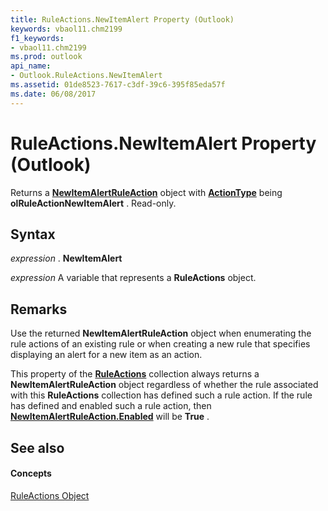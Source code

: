 ```yaml
---
title: RuleActions.NewItemAlert Property (Outlook)
keywords: vbaol11.chm2199
f1_keywords:
- vbaol11.chm2199
ms.prod: outlook
api_name:
- Outlook.RuleActions.NewItemAlert
ms.assetid: 01de8523-7617-c3df-39c6-395f85eda57f
ms.date: 06/08/2017
---
```



# RuleActions.NewItemAlert Property (Outlook)

Returns a **[NewItemAlertRuleAction](newitemalertruleaction-object-outlook.md)** object with **[ActionType](newitemalertruleaction-actiontype-property-outlook.md)** being **olRuleActionNewItemAlert** . Read-only.


## Syntax

 _expression_ . **NewItemAlert**

 _expression_ A variable that represents a **RuleActions** object.


## Remarks

Use the returned **NewItemAlertRuleAction** object when enumerating the rule actions of an existing rule or when creating a new rule that specifies displaying an alert for a new item as an action.

This property of the **[RuleActions](ruleactions-object-outlook.md)** collection always returns a **NewItemAlertRuleAction** object regardless of whether the rule associated with this **RuleActions** collection has defined such a rule action. If the rule has defined and enabled such a rule action, then **[NewItemAlertRuleAction.Enabled](newitemalertruleaction-enabled-property-outlook.md)** will be **True** .


## See also


#### Concepts


[RuleActions Object](ruleactions-object-outlook.md)

